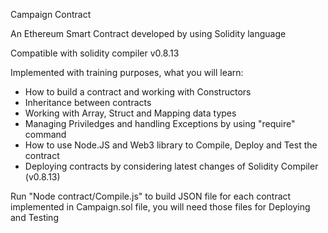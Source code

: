 Campaign Contract

An Ethereum Smart Contract developed by using Solidity language

Compatible with solidity compiler v0.8.13

Implemented with training purposes, what you will learn:


* How to build a contract and working with Constructors
* Inheritance between contracts
* Working with Array, Struct and Mapping data types
* Managing Priviledges and handling Exceptions by using "require" command
* How to use Node.JS and Web3 library to Compile, Deploy and Test the contract
* Deploying contracts by considering latest changes of Solidity Compiler (v0.8.13)


Run "Node contract/Compile.js" to build JSON file for each contract implemented in Campaign.sol file, you will need those files for Deploying and Testing
